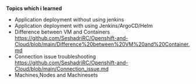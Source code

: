 **Topics which i learned**

- Application deployment without using jenkins
- Application deployment with using Jenkins/ArgoCD/Helm
- Difference between VM and Containers
   https://github.com/SeshadriRC/Openshift-and-Cloud/blob/main/Difference%20between%20VM%20and%20Container.md
- Connection issue troubleshooting
   https://github.com/SeshadriRC/Openshift-and-Cloud/blob/main/Connection_issue.md
- Machines,Nodes and Machinesets
